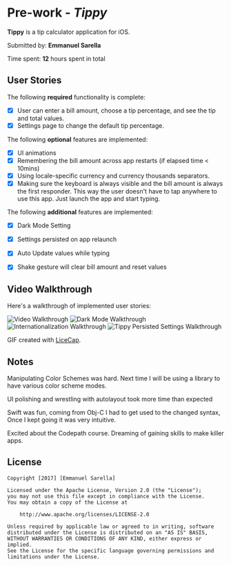 # Pre-work - *Tippy*

**Tippy** is a tip calculator application for iOS.

Submitted by: **Emmanuel Sarella**

Time spent: **12** hours spent in total

## User Stories

The following **required** functionality is complete:

* [X] User can enter a bill amount, choose a tip percentage, and see the tip and total values.
* [X] Settings page to change the default tip percentage.

The following **optional** features are implemented:
* [X] UI animations
* [X] Remembering the bill amount across app restarts (if elapsed time < 10mins)
* [X] Using locale-specific currency and currency thousands separators.
* [X] Making sure the keyboard is always visible and the bill amount is always the first responder. This way the user doesn't have to tap anywhere to use this app. Just launch the app and start typing.

The following **additional** features are implemented:

* [X] Dark Mode Setting
* [X] Settings persisted on app relaunch
* [X] Auto Update values while typing
* [X] Shake gesture will clear bill amount and reset values


## Video Walkthrough

Here's a walkthrough of implemented user stories:

<img src='http://imgur.com/a/PUB76' title='Tippy app Video Walkthrough' width='' alt='Video Walkthrough' />

<img src='http://imgur.com/a/0WdYX' title='Dark Mode Walkthrough' width='' alt='Dark Mode Walkthrough' />

<img src='http://imgur.com/a/mu3nd' title='Internationalization Walkthrough' width='' alt='Internationalization Walkthrough' />

<img src='http://imgur.com/a/rO3Ui' title='Tippy Persisted Settings Walkthrough' width='' alt='Tippy Persisted Settings Walkthrough' />

GIF created with [LiceCap](http://www.cockos.com/licecap/).

## Notes

Manipulating Color Schemes was hard. Next time I will be using a library to have various color scheme modes.

UI polishing and wrestling with autolayout took more time than expected

Swift was fun, coming from Obj-C I had to get used to the changed syntax, Once I kept going it was very intuitive.

Excited about the Codepath course. Dreaming of gaining skills to make killer apps.


## License

    Copyright [2017] [Emmanuel Sarella]

    Licensed under the Apache License, Version 2.0 (the "License");
    you may not use this file except in compliance with the License.
    You may obtain a copy of the License at

        http://www.apache.org/licenses/LICENSE-2.0

    Unless required by applicable law or agreed to in writing, software
    distributed under the License is distributed on an "AS IS" BASIS,
    WITHOUT WARRANTIES OR CONDITIONS OF ANY KIND, either express or implied.
    See the License for the specific language governing permissions and
    limitations under the License.
